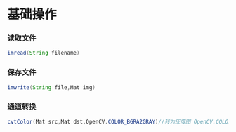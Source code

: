 # 基础操作

### 读取文件

```java
imread(String filename)
```

### 保存文件

```java
imwrite(String file,Mat img)
```

### 通道转换

```java
cvtColor(Mat src,Mat dst,OpenCV.COLOR_BGRA2GRAY)//转为灰度图 OpenCV.COLOR_GRAY2BGR
```

